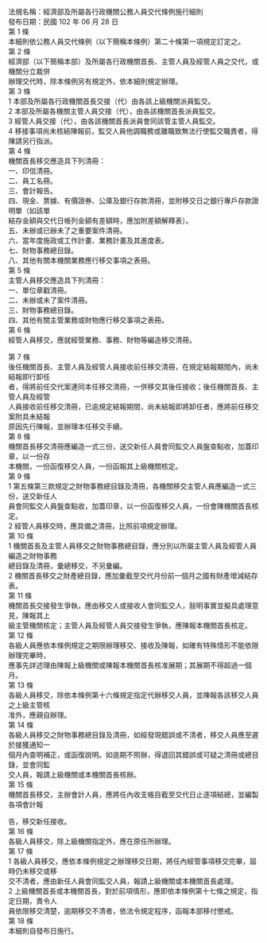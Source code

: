 法規名稱：經濟部及所屬各行政機關公務人員交代條例施行細則  
發布日期：民國 102 年 06 月 28 日  
第 1 條  
本細則依公務人員交代條例（以下簡稱本條例）第二十條第一項規定訂定之。  
第 2 條  
經濟部（以下簡稱本部）及所屬各行政機關首長、主管人員及經管人員之交代，或機關分立裁併  
辦理交代時，除本條例另有規定外，依本細則規定辦理。  
第 3 條  
1 本部及所屬各行政機關首長交接（代）由各該上級機關派員監交。  
2 本部及所屬各機關主管人員交接（代），由各該機關首長派員監交。  
3 經管人員交接（代），由各該機關首長派員會同該管主管人員監交。  
4 移接事項尚未核結陳報前，監交人員他調職務或離職致無法行使監交職責者，得陳請另行指派。  
第 4 條  
機關首長移交應造具下列清冊：  
一、印信清冊。  
二、員工名冊。  
三、會計報告。  
四、現金、票據、有價證券、公庫及銀行存款清冊，並附移交日之銀行專戶存款證明單（如該單  
結存金額與交代日帳列金額有差額時，應加附差額解釋表）。  
五、未辦或已辦未了之重要案件清冊。  
六、當年度施政或工作計畫、業務計畫及其進度表。  
七、財物事務總目錄。  
八、其他有關本機關業務應行移交事項之表冊。  
第 5 條  
主管人員移交應造具下列清冊：  
一、單位章戳清冊。  
二、未辦或未了案件清冊。  
三、財物事務總目錄。  
四、其他有關主管業務或財物應行移交事項之表冊。  
第 6 條  
經管人員移交，應就經管業務、事務、財物等編造移交清冊。  


第 7 條  
後任機關首長、主管人員及經管人員接收前任移交清冊，在規定結報期間內，尚未結報即行卸任  
者，得將前任交代案連同本任移交清冊，一併移交其後任接收；後任機關首長、主管人員及經管  
人員接收前任移交清冊，已逾規定結報期間，尚未結報即將卸任者，應將前任移交案附具未結報  
原因先行陳報，並辦理本任移交手續。  
第 8 條  
機關首長移交清冊應編造一式三份，送交新任人員會同監交人員盤查點收，加蓋印章，以一份存  
本機關，一份函復移交人員，一份函報其上級機關核定。  
第 9 條  
1 第五條第三款規定之財物事務總目錄及清冊，各機關移交主管人員應編造一式三份，送交新任人  
員會同監交人員盤查點收，加蓋印章，以一份函復移交人員，一份會陳機關首長核定。  
2 經管人員移交時，應具備之清冊，比照前項規定辦理。  
第 10 條  
1 機關首長及主管人員移交之財物事務總目錄，應分別以所屬主管人員及經管人員編造之財物事務  
總目錄及清冊，彙總移交，不另彙編。  
2 機關首長移交之財產總目錄，應加彙截至交代月份前一個月之國有財產增減結存表。  
第 11 條  
機關首長交接發生爭執，應由移交人或接收人會同監交人，敍明事實並擬具處理意見，陳報其上  
級主管機關核定；主管人員及經管人員交接發生爭執，應陳報本機關首長核定。  
第 12 條  
各級人員應依本條例規定之期限辦理移交、接收及陳報，如確有特殊情形不能依限辦理完畢時，  
應事先詳述理由陳報上級機關或陳報本機關首長核准展期；其展期不得超過一個月。  
第 13 條  
各級人員移交，除依本條例第十六條規定指定代辦移交人員，並陳報各該移交人員之上級主管核  
准外，應親自辦理。  
第 14 條  
各級人員移交之財物事務總目錄及清冊，如經發現錯誤或不清者，移交人員應至遲於接獲通知一  
個月內查明補正，或函復說明。如逾期不照辦，得退回其錯誤或可疑之清冊或總目錄，並會同監  
交人員，報請上級機關或本機關首長核辦。  
第 15 條  
機關首長移交，主辦會計人員，應將任內收支帳目截至交代日止逐項結總，並編製各項會計報  


告，移交新任接收。  
第 16 條  
各級人員移交，除上級機關指定外，應在原任所辦理。  
第 17 條  
1 各級人員移交，應依本條例規定之辦理移交日期，將任內經管事項移交完畢，屆時仍未移交或移  
交不清者，應由新任人員會同監交人員，報請上級機關或本機關首長處理。  
2 上級機關首長或本機關首長，對於前項情形，應即依本條例第十七條之規定，指定日期，責令人  
員依限移交清楚，逾期移交不清者，依法令規定程序，函報本部移付懲戒。  
第 18 條  
本細則自發布日施行。  


